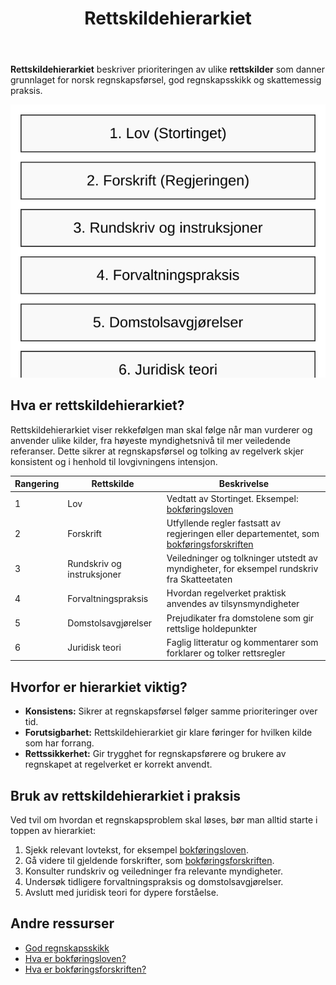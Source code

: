 ﻿---
title: "Rettskildehierarkiet"
seoTitle: "Rettskildehierarkiet"
description: "Rettskildehierarkiet prioriterer lov, forskrift, praksis og teori for å sikre korrekt tolkning og anvendelse i norsk regnskap og skatt."
summary: "Forklaring av hvordan rettskilder rangeres og brukes i regnskaps- og skatterettslige vurderinger."
---

**Rettskildehierarkiet** beskriver prioriteringen av ulike **rettskilder** som danner grunnlaget for norsk regnskapsførsel, god regnskapsskikk og skattemessig praksis.

![Illustrasjon av rettskildehierarkiet i norsk regnskap](rettskildehierarkiet-image.svg)

## Hva er rettskildehierarkiet?

Rettskildehierarkiet viser rekkefølgen man skal følge når man vurderer og anvender ulike kilder, fra høyeste myndighetsnivå til mer veiledende referanser. Dette sikrer at regnskapsførsel og tolking av regelverk skjer konsistent og i henhold til lovgivningens intensjon.

| Rangering | Rettskilde                  | Beskrivelse                                                                                                         |
|-----------|-----------------------------|---------------------------------------------------------------------------------------------------------------------|
| 1         | Lov                         | Vedtatt av Stortinget. Eksempel: [bokføringsloven](/blogs/regnskap/hva-er-bokforingsloven "Hva er Bokføringsloven? Komplett Guide til Norsk Bokføringslovgivning")        |
| 2         | Forskrift                   | Utfyllende regler fastsatt av regjeringen eller departementet, som [bokføringsforskriften](/blogs/regnskap/hva-er-bokforingsforskriften "Hva er Bokføringsforskriften? Detaljert Guide til Norske Bokføringsregler") |
| 3         | Rundskriv og instruksjoner  | Veiledninger og tolkninger utstedt av myndigheter, for eksempel rundskriv fra Skatteetaten                             |
| 4         | Forvaltningspraksis         | Hvordan regelverket praktisk anvendes av tilsynsmyndigheter                                                          |
| 5         | Domstolsavgjørelser         | Prejudikater fra domstolene som gir rettslige holdepunkter                                                            |
| 6         | Juridisk teori              | Faglig litteratur og kommentarer som forklarer og tolker rettsregler                                                  |

## Hvorfor er hierarkiet viktig?

- **Konsistens:** Sikrer at regnskapsførsel følger samme prioriteringer over tid.
- **Forutsigbarhet:** Rettskildehierarkiet gir klare føringer for hvilken kilde som har forrang.
- **Rettssikkerhet:** Gir trygghet for regnskapsførere og brukere av regnskapet at regelverket er korrekt anvendt.

## Bruk av rettskildehierarkiet i praksis

Ved tvil om hvordan et regnskapsproblem skal løses, bør man alltid starte i toppen av hierarkiet:

1. Sjekk relevant lovtekst, for eksempel [bokføringsloven](/blogs/regnskap/hva-er-bokforingsloven "Hva er Bokføringsloven? Komplett Guide til Norsk Bokføringslovgivning").
2. Gå videre til gjeldende forskrifter, som [bokføringsforskriften](/blogs/regnskap/hva-er-bokforingsforskriften "Hva er Bokføringsforskriften? Detaljert Guide til Norske Bokføringsregler").
3. Konsulter rundskriv og veiledninger fra relevante myndigheter.
4. Undersøk tidligere forvaltningspraksis og domstolsavgjørelser.
5. Avslutt med juridisk teori for dypere forståelse.

## Andre ressurser

* [God regnskapsskikk](/blogs/regnskap/god-regnskapsskikk "God regnskapsskikk i Norge")
* [Hva er bokføringsloven?](/blogs/regnskap/hva-er-bokforingsloven "Hva er Bokføringsloven? Komplett Guide til Norsk Bokføringslovgivning")
* [Hva er bokføringsforskriften?](/blogs/regnskap/hva-er-bokforingsforskriften "Hva er Bokføringsforskriften? Detaljert Guide til Norske Bokføringsregler")










